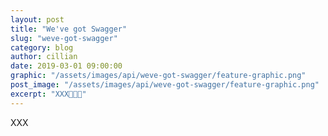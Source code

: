 ```yaml
---
layout: post
title: "We've got Swagger"
slug: "weve-got-swagger"
category: blog
author: cillian
date: 2019-03-01 09:00:00
graphic: "/assets/images/api/weve-got-swagger/feature-graphic.png"
post_image: "/assets/images/api/weve-got-swagger/feature-graphic.png"
excerpt: "XXX🚀🚀🚀"
---
```


XXX
